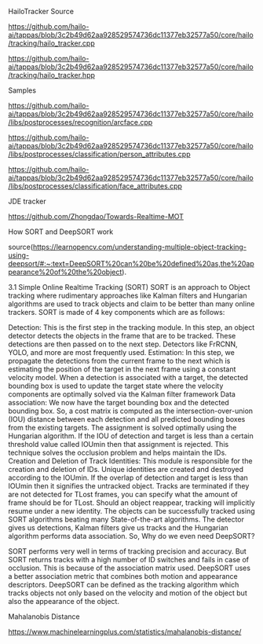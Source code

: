 HailoTracker Source

https://github.com/hailo-ai/tappas/blob/3c2b49d62aa928529574736dc11377eb32577a50/core/hailo/tracking/hailo_tracker.cpp

https://github.com/hailo-ai/tappas/blob/3c2b49d62aa928529574736dc11377eb32577a50/core/hailo/tracking/hailo_tracker.hpp

Samples

https://github.com/hailo-ai/tappas/blob/3c2b49d62aa928529574736dc11377eb32577a50/core/hailo/libs/postprocesses/recognition/arcface.cpp

https://github.com/hailo-ai/tappas/blob/3c2b49d62aa928529574736dc11377eb32577a50/core/hailo/libs/postprocesses/classification/person_attributes.cpp

https://github.com/hailo-ai/tappas/blob/3c2b49d62aa928529574736dc11377eb32577a50/core/hailo/libs/postprocesses/classification/face_attributes.cpp

JDE tracker

https://github.com/Zhongdao/Towards-Realtime-MOT

How SORT and DeepSORT work

source(https://learnopencv.com/understanding-multiple-object-tracking-using-deepsort/#:~:text=DeepSORT%20can%20be%20defined%20as,the%20appearance%20of%20the%20object).

3.1 Simple Online Realtime Tracking (SORT)
SORT is an approach to Object tracking where rudimentary approaches like Kalman filters and Hungarian algorithms are used to track objects and claim to be better than many online trackers. SORT is made of 4 key components which are as follows:

Detection: This is the first step in the tracking module. In this step, an object detector detects the objects in the frame that are to be tracked. These detections are then passed on to the next step. Detectors like FrRCNN, YOLO, and more are most frequently used.
Estimation: In this step, we propagate the detections from the current frame to the next which is estimating the position of the target in the next frame using a constant velocity model. When a detection is associated with a target, the detected bounding box is used to update the target state where the velocity components are optimally solved via the Kalman filter framework
Data association: We now have the target bounding box and the detected bounding box. So, a cost matrix is computed as the intersection-over-union (IOU) distance between each detection and all predicted bounding boxes from the existing targets. The assignment is solved optimally using the Hungarian algorithm. If the IOU of detection and target is less than a certain threshold value called IOUmin then that assignment is rejected. This technique solves the occlusion problem and helps maintain the IDs.
Creation and Deletion of Track Identities: This module is responsible for the creation and deletion of IDs. Unique identities are created and destroyed according to the IOUmin. If the overlap of detection and target is less than  IOUmin then it signifies the untracked object. Tracks are terminated if they are not detected for TLost frames, you can specify what the amount of frame should be for TLost. Should an object reappear, tracking will implicitly resume under a new identity.
The objects can be successfully tracked using SORT algorithms beating many State-of-the-art algorithms. The detector gives us detections, Kalman filters give us tracks and the Hungarian algorithm performs data association. So, Why do we even need DeepSORT?

SORT performs very well in terms of tracking precision and accuracy. But SORT returns tracks with a high number of ID switches and fails in case of occlusion. This is because of the association matrix used. DeepSORT uses a better association metric that combines both motion and appearance descriptors. DeepSORT can be defined as the tracking algorithm which tracks objects not only based on the velocity and motion of the object but also the appearance of the object.

Mahalanobis Distance

https://www.machinelearningplus.com/statistics/mahalanobis-distance/